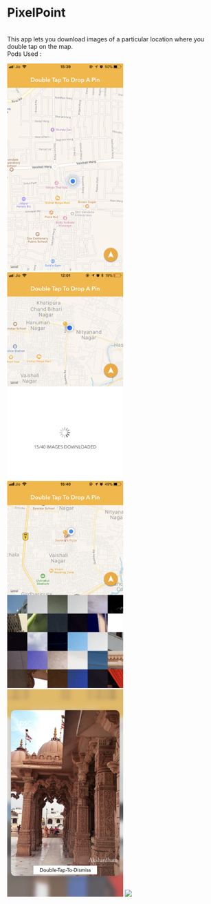 # PixelPoint 
<br>
This app lets you download images of a particular location where you double tap on the map.
<br>
Pods Used :




<img src="Screenshots/1.PNG" width="270"/> <img src="Screenshots/5.PNG" width="270"/> <img src="Screenshots/2.PNG" width="270"/>
<img src="Screenshots/3.jpg" width="270"/> <img src="Screenshots/4.PNG" width="270"/>
